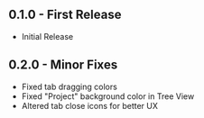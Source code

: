 ## 0.1.0 - First Release
* Initial Release

## 0.2.0 - Minor Fixes
* Fixed tab dragging colors
* Fixed "Project" background color in Tree View
* Altered tab close icons for better UX
